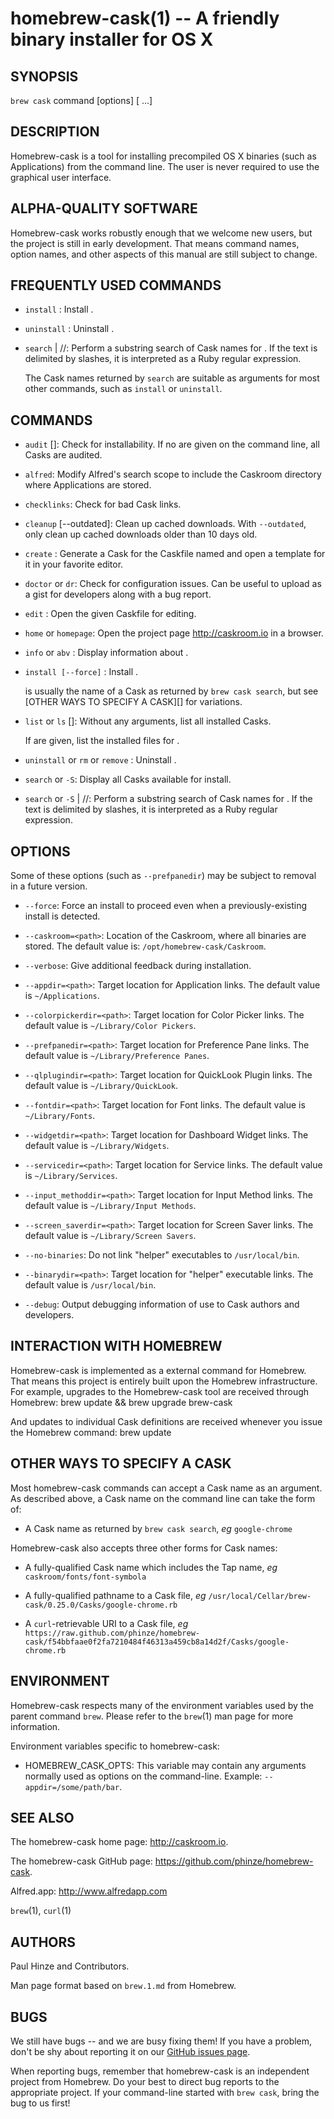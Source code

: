 homebrew-cask(1) -- A friendly binary installer for OS X
========================================================

## SYNOPSIS

`brew cask` command [options] [<Cask> ...]

## DESCRIPTION

Homebrew-cask is a tool for installing precompiled OS X binaries (such as
Applications) from the command line.  The user is never required to use the
graphical user interface.

## ALPHA-QUALITY SOFTWARE

Homebrew-cask works robustly enough that we welcome new users, but the
project is still in early development.  That means command names, option
names, and other aspects of this manual are still subject to change.

## FREQUENTLY USED COMMANDS

  * `install` <Cask>:
    Install <Cask>.

  * `uninstall` <Cask>:
    Uninstall <Cask>.

  * `search` <text> | /<regexp>/:
    Perform a substring search of Cask names for <text>.  If the text is
    delimited by slashes, it is interpreted as a Ruby regular expression.

    The Cask names returned by `search` are suitable as arguments for most
    other commands, such as `install` or `uninstall`.

## COMMANDS

  * `audit` [<Casks>]:
   Check <Casks> for installability.
   If no <Casks> are given on the command line, all Casks are audited.

  * `alfred`:
    Modify Alfred's search scope to include the Caskroom directory where
    Applications are stored.

  * `checklinks`:
    Check for bad Cask links.

  * `cleanup` [--outdated]:
    Clean up cached downloads.  With `--outdated`, only clean up cached
    downloads older than 10 days old.

  * `create` <Cask>:
    Generate a Cask for the Caskfile named <Cask> and open a template for
    it in your favorite editor.

  * `doctor` or `dr`:
    Check for configuration issues.  Can be useful to upload as a gist for
    developers along with a bug report.

  * `edit` <Cask>:
    Open the given Caskfile for editing.

  * `home` or `homepage`:
    Open the project page <http://caskroom.io> in a browser.

  * `info` or `abv` <Cask>:
    Display information about <Cask>.

  * `install [--force]` <Cask>:
    Install <Cask>.

    <Cask> is usually the name of a Cask as returned by `brew cask search`,
    but see [OTHER WAYS TO SPECIFY A CASK][] for variations.

  * `list` or `ls` [<Casks>]:
    Without any arguments, list all installed Casks.

    If <Casks> are given, list the installed files for <Casks>.

  * `uninstall` or `rm` or `remove` <Cask>:
    Uninstall <Cask>.

  * `search` or `-S`:
    Display all Casks available for install.

  * `search` or `-S` <text> | /<regexp>/:
    Perform a substring search of Cask names for <text>.  If the text
    is delimited by slashes, it is interpreted as a Ruby regular
    expression.

## OPTIONS

Some of these options (such as `--prefpanedir`) may be subject to removal
in a future version.

  * `--force`:
    Force an install to proceed even when a previously-existing install
    is detected.

  * `--caskroom=<path>`:
    Location of the Caskroom, where all binaries are stored.  The default value is: `/opt/homebrew-cask/Caskroom`.

  * `--verbose`:
    Give additional feedback during installation.

  * `--appdir=<path>`:
    Target location for Application links.  The default value is `~/Applications`.

  * `--colorpickerdir=<path>`:
    Target location for Color Picker links.  The default value is `~/Library/Color Pickers`.

  * `--prefpanedir=<path>`:
    Target location for Preference Pane links.  The default value is `~/Library/Preference Panes`.

  * `--qlplugindir=<path>`:
    Target location for QuickLook Plugin links.  The default value is `~/Library/QuickLook`.

  * `--fontdir=<path>`:
    Target location for Font links.  The default value is `~/Library/Fonts`.

  * `--widgetdir=<path>`:
    Target location for Dashboard Widget links.  The default value is `~/Library/Widgets`.

  * `--servicedir=<path>`:
    Target location for Service links.  The default value is `~/Library/Services`.

  * `--input_methoddir=<path>`:
    Target location for Input Method links.  The default value is `~/Library/Input Methods`.

  * `--screen_saverdir=<path>`:
    Target location for Screen Saver links.  The default value is `~/Library/Screen Savers`.

  * `--no-binaries`:
    Do not link "helper" executables to `/usr/local/bin`.

  * `--binarydir=<path>`:
    Target location for "helper" executable links.  The default value is `/usr/local/bin`.

  * `--debug`:
    Output debugging information of use to Cask authors and developers.

## INTERACTION WITH HOMEBREW

Homebrew-cask is implemented as a external command for Homebrew.  That means
this project is entirely built upon the Homebrew infrastructure.  For
example, upgrades to the Homebrew-cask tool are received through Homebrew:
    brew update && brew upgrade brew-cask

And updates to individual Cask definitions are received whenever you issue
the Homebrew command:
    brew update

## OTHER WAYS TO SPECIFY A CASK

Most homebrew-cask commands can accept a Cask name as an argument.  As
described above, a Cask name on the command line can take the form of:

  * A Cask name as returned by `brew cask search`, _eg_ `google-chrome`

Homebrew-cask also accepts three other forms for Cask names:

  * A fully-qualified Cask name which includes the Tap name, _eg_
    `caskroom/fonts/font-symbola`

  * A fully-qualified pathname to a Cask file, _eg_
    `/usr/local/Cellar/brew-cask/0.25.0/Casks/google-chrome.rb`

  * A `curl`-retrievable URI to a Cask file, _eg_
   `https://raw.github.com/phinze/homebrew-cask/f54bbfaae0f2fa7210484f46313a459cb8a14d2f/Casks/google-chrome.rb`

## ENVIRONMENT

Homebrew-cask respects many of the environment variables used by the
parent command `brew`.  Please refer to the `brew`(1) man page for more
information.

Environment variables specific to homebrew-cask:

  * HOMEBREW\_CASK\_OPTS:
    This variable may contain any arguments normally used as options on
    the command-line.  Example: `--appdir=/some/path/bar`.

## SEE ALSO

The homebrew-cask home page: <http://caskroom.io>.

The homebrew-cask GitHub page: <https://github.com/phinze/homebrew-cask>.

Alfred.app: <http://www.alfredapp.com>

`brew`(1), `curl`(1)

## AUTHORS

Paul Hinze and Contributors.

Man page format based on `brew.1.md` from Homebrew.

## BUGS

We still have bugs -- and we are busy fixing them!  If you have a problem, don't
be shy about reporting it on our [GitHub issues page](https://github.com/phinze/homebrew-cask/issues?state=open).

When reporting bugs, remember that homebrew-cask is an independent project from
Homebrew.  Do your best to direct bug reports to the appropriate project.  If
your command-line started with `brew cask`, bring the bug to us first!
